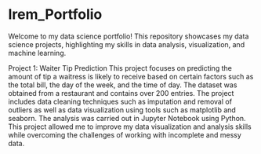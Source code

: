 # Irem_Portfolio
Welcome to my data science portfolio! This repository showcases my data science projects, highlighting my skills in data analysis, visualization, and machine learning. 


Project 1: Waiter Tip Prediction
This project focuses on predicting the amount of tip a waitress is likely to receive based on certain factors such as the total bill, the day of the week, and the time of day. The dataset was obtained from a restaurant and contains over 200 entries. The project includes data cleaning techniques such as imputation and removal of outliers as well as data visualization using tools such as matplotlib and seaborn. The analysis was carried out in Jupyter Notebook using Python. This project allowed me to improve my data visualization and analysis skills while overcoming the challenges of working with incomplete and messy data.

